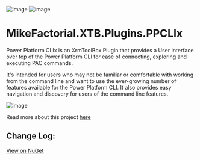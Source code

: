 ![image](https://img.shields.io/github/actions/workflow/status/mikefactorial/MikeFactorial.XTB.Plugins.PPCLIx/build.yml?branch=master)  ![image](https://img.shields.io/nuget/v/MikeFactorial.XTB.Plugins.PPCLIx)
# MikeFactorial.XTB.Plugins.PPCLIx
Power Platform CLIx is an XrmToolBox Plugin that provides a User Interface over top of the Power Platform CLI for ease of connecting, exploring and executing PAC commands.

It's intended for users who may not be familiar or comfortable with working from the command line and want to use the ever-growing number of features available for the Power Platform CLI. It also  provides easy navigation and discovery for users of the command line features.

![image](https://github.com/mikefactorial/MikeFactorial.XTB.Plugins.PACUI/assets/42348035/e87f4fb8-5692-4d88-b262-6c5cf0ef39f0)

Read more about this project [here](https://mikefactorial.com/?p=1366)

## Change Log:
[View on NuGet](https://www.nuget.org/packages/MikeFactorial.XTB.Plugins.PPCLIx#releasenotes-body-tab)
